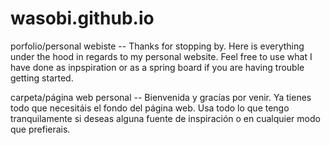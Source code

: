 # wasobi.github.io

porfolio/personal webiste -- Thanks for stopping by. Here is everything under the hood in regards to my personal website. Feel free to use what I have done as inpspiration or as a spring board if you are having trouble getting started.

carpeta/página web personal -- Bienvenida y gracías por venir. Ya tienes todo que necesitáis el fondo del página web. Usa todo lo que tengo tranquilamente si deseas alguna fuente de inspiración o en cualquier modo que prefierais. 
